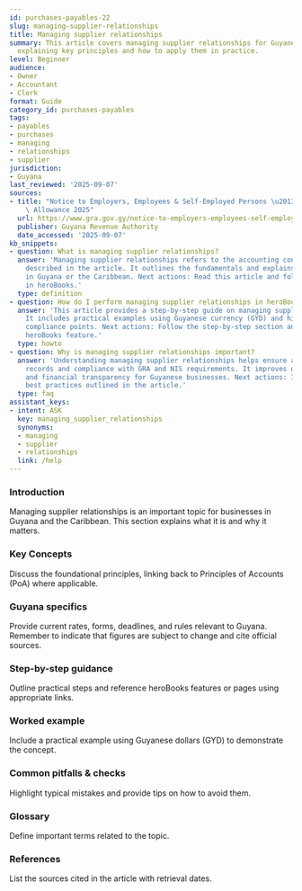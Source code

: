 ```yaml
---
id: purchases-payables-22
slug: managing-supplier-relationships
title: Managing supplier relationships
summary: This article covers managing supplier relationships for Guyanese businesses,
  explaining key principles and how to apply them in practice.
level: Beginner
audience:
- Owner
- Accountant
- Clerk
format: Guide
category_id: purchases-payables
tags:
- payables
- purchases
- managing
- relationships
- supplier
jurisdiction:
- Guyana
last_reviewed: '2025-09-07'
sources:
- title: "Notice to Employers, Employees & Self-Employed Persons \u2013 Revised Personal\
    \ Allowance 2025"
  url: https://www.gra.gov.gy/notice-to-employers-employees-self-employed-persons-revised-personal-allowance-and-deductions-for-income-tax-2025-copy/
  publisher: Guyana Revenue Authority
  date_accessed: '2025-09-07'
kb_snippets:
- question: What is managing supplier relationships?
  answer: 'Managing supplier relationships refers to the accounting concept or practice
    described in the article. It outlines the fundamentals and explains why it matters
    in Guyana or the Caribbean. Next actions: Read this article and follow the steps
    in heroBooks.'
  type: definition
- question: How do I perform managing supplier relationships in heroBooks?
  answer: 'This article provides a step-by-step guide on managing supplier relationships.
    It includes practical examples using Guyanese currency (GYD) and highlights local
    compliance points. Next actions: Follow the step-by-step section and use the linked
    heroBooks feature.'
  type: howto
- question: Why is managing supplier relationships important?
  answer: 'Understanding managing supplier relationships helps ensure accurate accounting
    records and compliance with GRA and NIS requirements. It improves decision-making
    and financial transparency for Guyanese businesses. Next actions: Implement the
    best practices outlined in the article.'
  type: faq
assistant_keys:
- intent: ASK
  key: managing_supplier_relationships
  synonyms:
  - managing
  - supplier
  - relationships
  link: /help
---
```


### Introduction
Managing supplier relationships is an important topic for businesses in Guyana and the Caribbean. This section explains what it is and why it matters.

### Key Concepts
Discuss the foundational principles, linking back to Principles of Accounts (PoA) where applicable.

### Guyana specifics
Provide current rates, forms, deadlines, and rules relevant to Guyana. Remember to indicate that figures are subject to change and cite official sources.

### Step-by-step guidance
Outline practical steps and reference heroBooks features or pages using appropriate links.

### Worked example
Include a practical example using Guyanese dollars (GYD) to demonstrate the concept.

### Common pitfalls & checks
Highlight typical mistakes and provide tips on how to avoid them.

### Glossary
Define important terms related to the topic.

### References
List the sources cited in the article with retrieval dates.